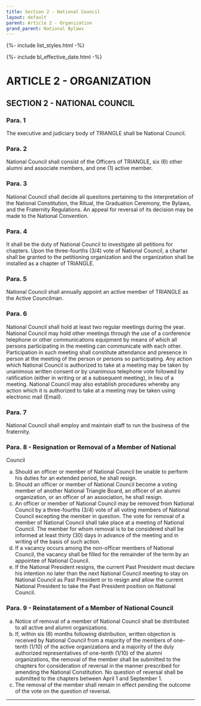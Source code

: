 ```yaml
---
title: Section 2 - National Council
layout: default
parent: Article 2 - Organization
grand_parent: National Bylaws
---
```


{%- include list_styles.html -%}

{%- include bl_effective_date.html -%}

# ARTICLE 2 - ORGANIZATION

## SECTION 2 - NATIONAL COUNCIL

### Para. 1

The executive and judiciary body of TRIANGLE shall be National
Council.

### Para. 2

National Council shall consist of the Officers of TRIANGLE, six (6) other alumni and associate members, and one (1) active member.

### Para. 3  

National Council shall decide all questions pertaining to the
interpretation of the National Constitution, the Ritual, the Graduation Ceremony, the
Bylaws, and the Fraternity Regulations.  An appeal for reversal
of its decision may be made to the National Convention.

### Para. 4

It shall be the duty of National Council to investigate all
petitions for chapters.  Upon the three-fourths (3/4) vote of
National Council, a charter shall be granted to the petitioning
organization and the organization shall be installed as a chapter
of TRIANGLE.

### Para. 5

National Council shall annually appoint an active member of TRIANGLE as the Active Councilman.

### Para. 6

National Council shall hold at least two regular meetings during
the year.  National Council may hold other meetings through the
use of a conference telephone or other communications equipment
by means of which all persons participating in the meeting can
communicate with each other.  Participation in such meeting shall
constitute attendance and presence in person at the meeting of
the person or persons so participating.  Any action which National 
Council is authorized to take at a meeting may be taken by unanimous written consent or by unanimous telephone vote followed by ratification (either in writing or at a subsequent meeting), in lieu of a meeting. National Council may also establish procedures whereby any action which it is authorized to take at a meeting may be taken using electronic mail (Email).

### Para. 7

National Council shall employ and maintain staff to run the business of the fraternity.

### Para. 8 - Resignation or Removal of a Member of National
Council

<ol type="a">
<li>Should an officer or member of National Council be unable to
perform his duties for an extended period, he shall resign.
</li>
<li>Should an officer or member of National Council become a voting member of 
another National Triangle Board, an officer of an alumni organization, or an 
officer of an association, he shall resign.
</li>
<li>An officer or member of National Council may be removed from
National Council by a three-fourths (3/4) vote of all voting
members of National Council excepting the member in question.  
The vote for removal of a member of National Council shall take
place at a meeting of National Council.  The member for whom
removal is to be considered shall be informed at least thirty
(30) days in advance of the meeting and in writing of the basis
of such action.
</li>
<li>If a vacancy occurs among the non-officer members of
National Council, the vacancy shall be filled for the remainder
of the term by an appointee of National Council.
</li>
<li>If the National President resigns, the current Past 
President must declare his intention no later than the next National 
Council meeting to stay on National Council as Past President or to 
resign and allow the current National President to take the Past 
President position on National Council.
</li>
</ol>

### Para. 9 - Reinstatement of a Member of National Council

<ol type="a">
<li>Notice of removal of a member of National Council shall be
distributed to all active and alumni organizations.
</li>
<li>If, within six (6) months following distribution, written
objection is received by National Council from a majority of the
members of one-tenth (1/10) of the active organizations and a
majority of the duly authorized representatives of one-tenth
(1/10) of the alumni organizations, the removal of the member
shall be submitted to the chapters for consideration of reversal
in the manner prescribed for amending the National Constitution.
No question of reversal shall be submitted to the chapters
between April 1 and September 1.
</li>
<li>The removal of the member shall remain in effect pending the
outcome of the vote on the question of reversal.
</li>
</ol>

---